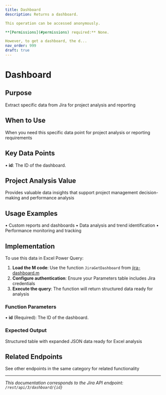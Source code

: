 ```yaml
---
title: Dashboard
description: Returns a dashboard.

This operation can be accessed anonymously.

**[Permissions](#permissions) required:** None.

However, to get a dashboard, the d...
nav_order: 999
draft: true
---
```


# Dashboard

## Purpose
Extract specific data from Jira for project analysis and reporting

## When to Use
When you need this specific data point for project analysis or reporting requirements

## Key Data Points
• **id**: The ID of the dashboard.

## Project Analysis Value
Provides valuable data insights that support project management decision-making and performance analysis

## Usage Examples
• Custom reports and dashboards
• Data analysis and trend identification
• Performance monitoring and tracking

## Implementation
To use this data in Excel Power Query:

1. **Load the M code**: Use the function `JiraGetDashboard` from [jira-dashboard.m](../assets/jira-dashboard.m)
2. **Configure authentication**: Ensure your Parameters table includes Jira credentials
3. **Execute the query**: The function will return structured data ready for analysis

### Function Parameters
• **id** (Required): The ID of the dashboard.

### Expected Output
Structured table with expanded JSON data ready for Excel analysis

## Related Endpoints
See other endpoints in the same category for related functionality

---
*This documentation corresponds to the Jira API endpoint: `/rest/api/3/dashboard/{id}`*
